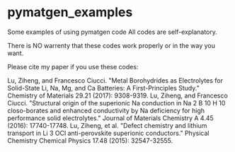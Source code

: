 # pymatgen_examples
Some examples of using pymatgen code
All codes are self-explanatory.

There is NO warrenty that these codes work properly or in the way you want.

Please cite my paper if you use these codes:

Lu, Ziheng, and Francesco Ciucci. "Metal Borohydrides as Electrolytes for Solid-State Li, Na, Mg, and Ca Batteries: A First-Principles Study." Chemistry of Materials 29.21 (2017): 9308-9319.
Lu, Ziheng, and Francesco Ciucci. "Structural origin of the superionic Na conduction in Na 2 B 10 H 10 closo-borates and enhanced conductivity by Na deficiency for high performance solid electrolytes." Journal of Materials Chemistry A 4.45 (2016): 17740-17748.
Lu, Ziheng, et al. "Defect chemistry and lithium transport in Li 3 OCl anti-perovskite superionic conductors." Physical Chemistry Chemical Physics 17.48 (2015): 32547-32555.
